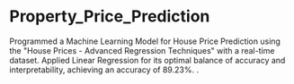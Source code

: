 # Property_Price_Prediction
Programmed a Machine Learning Model for House Price Prediction using the "House Prices - Advanced Regression Techniques" with a real-time dataset. Applied Linear Regression for its optimal balance of accuracy and interpretability, achieving an accuracy of 89.23%. .
